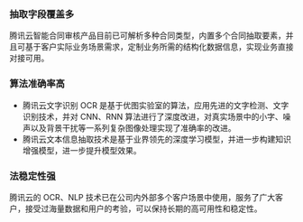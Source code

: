 ### 抽取字段覆盖多
腾讯云智能合同审核产品目前已可解析多种合同类型，内置多个合同抽取要素，并且可基于客户实际业务场景需求，定制业务所需的结构化数据信息，实现业务直接对接可用。

### 算法准确率高
- 腾讯云文字识别 OCR 是基于优图实验室的算法，应用先进的文字检测、文字识别技术，并对 CNN、RNN 算法进行了深度改进，对真实场景中的小字、噪声以及背景干扰等一系列复杂图像处理实现了准确率的改进。
- 腾讯云文本信息抽取技术是基于业界领先的深度学习模型，并进一步构建知识增强模型，进一步提升模型效果。

### 法稳定性强
腾讯云的 OCR、NLP 技术已在公司内外部多个客户场景中使用，服务了广大客户，接受过海量数据和用户的考验，可以保持长期的高可用性和稳定性。

